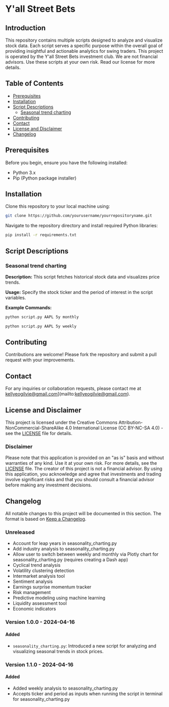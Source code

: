 # Y'all Street Bets

## Introduction

This repository contains multiple scripts designed to analyze and visualize stock data. Each script serves a specific purpose within the overall goal of providing insightful and actionable analytics for swing traders. This project is operated by the Y'all Street Bets investment club. We are not financial advisors. Use these scripts at your own risk. Read our license for more details.

## Table of Contents

- [Prerequisites](#prerequisites)
- [Installation](#installation)
- [Script Descriptions](#script-descriptions)
  - [Seasonal trend charting](#seasonal-trend-charting)
- [Contributing](#contributing)
- [Contact](#contact)
- [License and Disclaimer](#license-and-disclaimer)
- [Changelog](#changelog)

## Prerequisites

Before you begin, ensure you have the following installed:
- Python 3.x
- Pip (Python package installer)

## Installation

Clone this repository to your local machine using:
```bash
git clone https://github.com/yourusername/yourrepositoryname.git
```
Navigate to the repository directory and install required Python libraries:
```bash
pip install -r requirements.txt
```

## Script Descriptions

### Seasonal trend charting

**Description:** This script fetches historical stock data and visualizes price trends.

**Usage:** Specify the stock ticker and the period of interest in the script variables.

**Example Commands:**
```bash
python script.py AAPL 5y monthly
```
```bash
python script.py AAPL 5y weekly
```

## Contributing

Contributions are welcome! Please fork the repository and submit a pull request with your improvements.

## Contact

For any inquiries or collaboration requests, please contact me at kellyeogilvie@gmail.com](mailto:kellyeogilvie@gmail.com).

## License and Disclaimer
This project is licensed under the Creative Commons Attribution-NonCommercial-ShareAlike 4.0 International License (CC BY-NC-SA 4.0) - see the [LICENSE](LICENSE) file for details.

### Disclaimer
Please note that this application is provided on an "as is" basis and without warranties of any kind. Use it at your own risk. For more details, see the [LICENSE](LICENSE) file.
The creator of this project is not a financial advisor. By using this application, you acknowledge and agree that investments and trading involve significant risks and that you should consult a financial advisor before making any investment decisions.

## Changelog

All notable changes to this project will be documented in this section. The format is based on [Keep a Changelog](https://keepachangelog.com/).

### Unreleased
- Account for leap years in seasonality_charting.py
- Add industry analysis to seasonality_charting.py
- Allow user to switch between weekly and monthly via Plotly chart for seasonality_charting.py (requires creating a Dash app)
- Cyclical trend analysis
- Volatility clustering detection
- Intermarket analysis tool
- Sentiment analysis
- Earnings surprise momentum tracker
- Risk management
- Predictive modeling using machine learning
- Liquidity assessment tool
- Economic indicators

### Version 1.0.0 - 2024-04-16

#### Added
- `seasonality_charting.py`: Introduced a new script for analyzing and visualizing seasonal trends in stock prices.

### Version 1.1.0 - 2024-04-16

#### Added
- Added weekly analysis to seasonality_charting.py
- Accepts ticker and period as inputs when running the script in terminal for seasonality_charting.py


